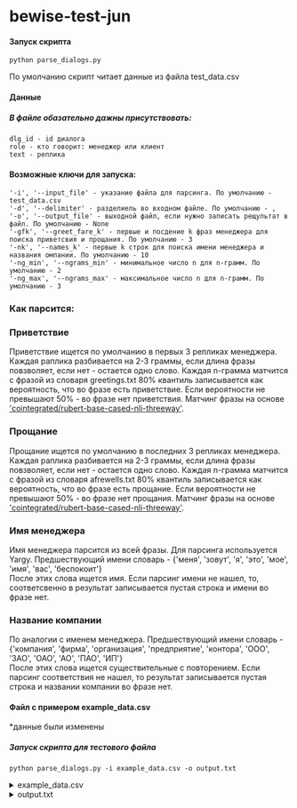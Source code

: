 # bewise-test-jun
 
#### Запуск скрипта ####
    python parse_dialogs.py
 
По умолчанию скрипт читает данные из файла test_data.csv

#### Данные ####
##### В файле обазательно дажны присутствовать: #####
    dlg_id - id диалога
    role - кто говорит: менеджер или клиент
    text - реплика

#### Возможные ключи для запуска: ####
	'-i', '--input_file' - указание файла для парсинга. По умолчанию - test_data.csv
	'-d', '--delimiter' - разделиель во входном файле. По умолчанию - ,
	'-o', '--output_file' - выходной файл, если нужно записать рещультат в файл. По умолчанию - None
	'-gfk', '--greet_fare_k' - первые и посдение k фраз менеджера для поиска приветсвия и прощания. По умолчанию - 3
	'-nk', '--names_k' - первые k строк для поиска имени менеджера и названия омпании. По умолчанию - 10
	'-ng_min', '--ngrams_min' - минимальное число n для n-грамм. По умолчанию - 2
	'-ng_max', '--ngrams_max' - максимальное число n для n-грамм. По умолчанию - 3
 
### Как парсится: ###
### Приветствие ###
Приветствие ищется по умолчанию в первых 3 репликах менеджера. Каждая раплика разбивается на 2-3 граммы, если длина фразы повзволяет, если нет - остается одно слово.
Каждая n-грамма матчится с фразой из словаря greetings.txt
80% квантиль записывается как вероятность, что во фразе есть приветствие. Если вероятности не превышают 50% - во фразе нет приветствия.
Матчинг фразы на основе ['cointegrated/rubert-base-cased-nli-threeway'](https://huggingface.co/cointegrated/rubert-base-cased-nli-threeway).
### Прощание ###
Прощание ищется по умолчанию в последних 3 репликах менеджера. Каждая раплика разбивается на 2-3 граммы, если длина фразы повзволяет, если нет - остается одно слово.
Каждая n-грамма матчится с фразой из словаря afrewells.txt
80% квантиль записывается как вероятность, что во фразе есть прощание. Если вероятности не превышают 50% - во фразе нет прощания.
Матчинг фразы на основе ['cointegrated/rubert-base-cased-nli-threeway'](https://huggingface.co/cointegrated/rubert-base-cased-nli-threeway).
### Имя менеджера ###
Имя менеджера парсится из всей фразы. Для парсинга используется Yargy. Предшествующий имени словарь - {'меня', 'зовут', 'я', 'это', 'мое', 'имя', 'вас', 'беспокоит'}  \
После этих слова ищется имя. Если парсинг имени не нашел, то, соответсвенно в результат записывается пустая строка и имени во фразе нет.
### Название компании ###
По аналогии с именем менеджера. Предшествующий имени словарь - {'компания', 'фирма', 'организация', 'предприятие', 'контора', 'ООО', 'ЗАО', 'ОАО', 'АО', 'ПАО', 'ИП'}  \
После этих слова ищется существительные с повторением. Если парсинг соответствия не нашел, то результат записывается пустая строка и названии компании во фразе нет.
   
#### Файл с примером example_data.csv ####
\*данные были изменены
##### Запуск скрипта для тестового файла #####
	python parse_dialogs.py -i example_data.csv -o output.txt

<details>
    <summary>example_data.csv</summary>
    dlg_id,line_n,role,text  <br />
	0,0,client,Алло  <br />
	0,1,manager,Привет  <br />
	0,2,client,Добрый день  <br />
	0,3,manager,Меня зовут анатолий это компания неожиданность вам точно сейчас что то нужно  <br />
	0,4,client,Отстаньте  <br />
	0,5,manager,Прощайте  <br />
</details>
<details>
    <summary>output.txt</summary>
    Диалог № 0.  <br />
	Менеджер поздоровался тут: "Привет"  <br />
	Менеджер представился тут: "Меня зовут анатолий это компания неожиданность вам точно сейчас что то нужно"  <br />
	Менеджера зовут: "Анатолий"  <br />
	Менеджер из компании: "Неожиданность"  <br />
	Менеджер попрощался тут: "Прощайте"  <br />
	Менеджер поздоровался и попрощался.  <br />
</details>